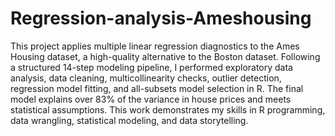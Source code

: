 # Regression-analysis-Ameshousing
This project applies multiple linear regression diagnostics to the Ames Housing dataset, a high-quality alternative to the Boston dataset. Following a structured 14-step modeling pipeline, I performed exploratory data analysis, data cleaning, multicollinearity checks, outlier detection, regression model fitting, and all-subsets model selection in R. The final model explains over 83% of the variance in house prices and meets statistical assumptions. This work demonstrates my skills in R programming, data wrangling, statistical modeling, and data storytelling.
